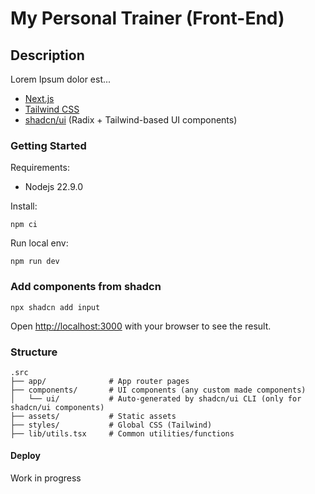 # My Personal Trainer (Front-End)

## Description

Lorem Ipsum dolor est...

- [Next.js](https://nextjs.org/)
- [Tailwind CSS](https://tailwindcss.com/)
- [shadcn/ui](https://ui.shadcn.com/) (Radix + Tailwind-based UI components)

### Getting Started

Requirements:

- Nodejs 22.9.0

Install:

```
npm ci
```

Run local env:

```
npm run dev
```

### Add components from shadcn

```
npx shadcn add input
```

Open [http://localhost:3000](http://localhost:3000) with your browser to see the result.

### Structure

```
.src
├── app/              # App router pages
├── components/       # UI components (any custom made components)
│   └── ui/           # Auto-generated by shadcn/ui CLI (only for shadcn/ui components)
├── assets/           # Static assets
├── styles/           # Global CSS (Tailwind)
├── lib/utils.tsx     # Common utilities/functions
```

#### Deploy

Work in progress
